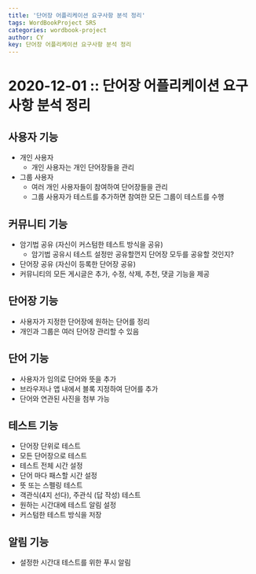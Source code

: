 ```yaml
---
title: '단어장 어플리케이션 요구사항 분석 정리'
tags: WordBookProject SRS
categories: wordbook-project
author: CY
key: 단어장 어플리케이션 요구사항 분석 정리
---
```

# 2020-12-01 :: 단어장 어플리케이션 요구사항 분석 정리

## 사용자 기능

- 개인 사용자
    - 개인 사용자는 개인 단어장들을 관리
- 그룹 사용자
    - 여러 개인 사용자들이 참여하여 단어장들을 관리
    - 그룹 사용자가 테스트를 추가하면 참여한 모든 그룹이 테스트를 수행

## 커뮤니티 기능

- 암기법 공유 (자신이 커스텀한 테스트 방식을 공유)
    - 암기법 공유시 테스트 설정만 공유할껀지 단어장 모두를 공유할 것인지?
- 단어장 공유 (자신이 등록한 단어장 공유)
- 커뮤니티의 모든 게시글은 추가, 수정, 삭제, 추천, 댓글 기능을 제공

## 단어장 기능

- 사용자가 지정한 단어장에 원하는 단어를 정리
- 개인과 그룹은 여러 단어장 관리할 수 있음

## 단어 기능

- 사용자가 임의로 단어와 뜻을 추가
- 브라우저나 앱 내에서 블록 지정하여 단어를 추가
- 단어와 연관된 사진을 첨부 가능

## 테스트 기능

- 단어장 단위로 테스트
- 모든 단어장으로 테스트
- 테스트 전체 시간 설정
- 단어 마다 패스할 시간 설정
- 뜻 또는 스펠링 테스트
- 객관식(4지 선다), 주관식 (답 작성) 테스트
- 원하는 시간대에 테스트 알림 설정
- 커스텀한 테스트 방식을 저장

## 알림 기능

- 설정한 시간대 테스트를 위한 푸시 알림
